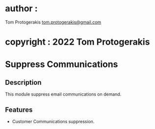 # author : 
Tom Protogerakis <tom.protogerakis@gmail.com>
# copyright : 2022 Tom Protogerakis

# Suppress Communications

## Description
This module suppress email communications on demand.

## Features

- Customer Communications suppression.
